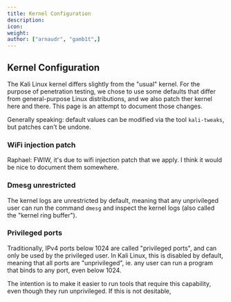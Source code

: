 ```yaml
---
title: Kernel Configuration
description:
icon:
weight:
author: ["arnaudr", "gamb1t",]
---
```


## Kernel Configuration

The Kali Linux kernel differs slightly from the "usual" kernel. For the purpose of penetration testing, we chose to use some defaults that differ from general-purpose Linux distributions, and we also patch ther kernel here and there. This page is an attempt to document those changes.

Generally speaking: default values can be modified via the tool `kali-tweaks`, but patches can't be undone.

### WiFi injection patch

Raphael: FWIW, it's due to wifi injection patch that we apply. I think it would be nice to document them somewhere.

### Dmesg unrestricted

The kernel logs are unrestricted by default, meaning that any unprivileged user can run the command `dmesg` and inspect the kernel logs (also called the "kernel ring buffer").

### Privileged ports

Traditionally, IPv4 ports below 1024 are called "privileged ports", and can only be used by the privileged user. In Kali Linux, this is disabled by default, meaning that all ports are "unprivileged", ie. any user can run a program that binds to any port, even below 1024.

The intention is to make it easier to run tools that require this capability, even though they run unprivileged. If this is not desitable, 

<!-- Is it really the intention? Do we have example of such tools? Why don't they run as root to start with? -->
